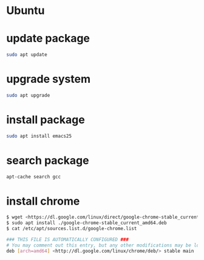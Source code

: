 # Ubuntu

# update package

```bash
sudo apt update

```

# upgrade system

```bash
sudo apt upgrade

```

# install package

```bash
sudo apt install emacs25

```

# search package
```bash
apt-cache search gcc

```
# install chrome
```bash
$ wget <https://dl.google.com/linux/direct/google-chrome-stable_current_amd64.deb>
$ sudo apt install ./google-chrome-stable_current_amd64.deb
$ cat /etc/apt/sources.list.d/google-chrome.list

### THIS FILE IS AUTOMATICALLY CONFIGURED ###
# You may comment out this entry, but any other modifications may be lost.
deb [arch=amd64] <http://dl.google.com/linux/chrome/deb/> stable main
```